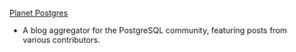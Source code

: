 [Planet Postgres](https://planet.postgresql.org/)

* A blog aggregator for the PostgreSQL community, featuring posts from various contributors.


